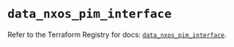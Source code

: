# `data_nxos_pim_interface`

Refer to the Terraform Registry for docs: [`data_nxos_pim_interface`](https://registry.terraform.io/providers/ciscodevnet/nxos/0.5.10/docs/data-sources/pim_interface).
